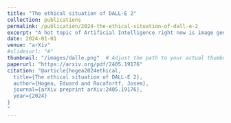```yaml
---
title: "The ethical situation of DALL-E 2"
collection: publications
permalink: /publication/2024-the-ethical-situation-of-dall-e-2
excerpt: "A hot topic of Artificial Intelligence right now is image generation from prompts. DALL-E 2 is one of the biggest names in this domain, as it allows people to create images from simple text inputs, to even more complicated ones. The company that made this possible, OpenAI, has assured everyone that visited their website that their mission is to ensure that artificial general intelligence benefits all humanity. A noble idea in our opinion, that also stood as the motive behind us choosing this subject. This paper analyzes the ethical implications of an AI image generative system, with an emphasis on how society is responding to it, how it probably will and how it should if all the right measures are taken."
date: 2024-01-01
venue: "arXiv"
#slidesurl: "#"
thumbnail: "/images/dalle.png"  # Adjust the path to your actual thumbnail location
paperurl: "https://arxiv.org/pdf/2405.19176"
citation: "@article{hogea2024ethical,
  title={The ethical situation of DALL-E 2},
  author={Hogea, Eduard and Rocafortf, Josem},
  journal={arXiv preprint arXiv:2405.19176},
  year={2024}
}
"
---
```

